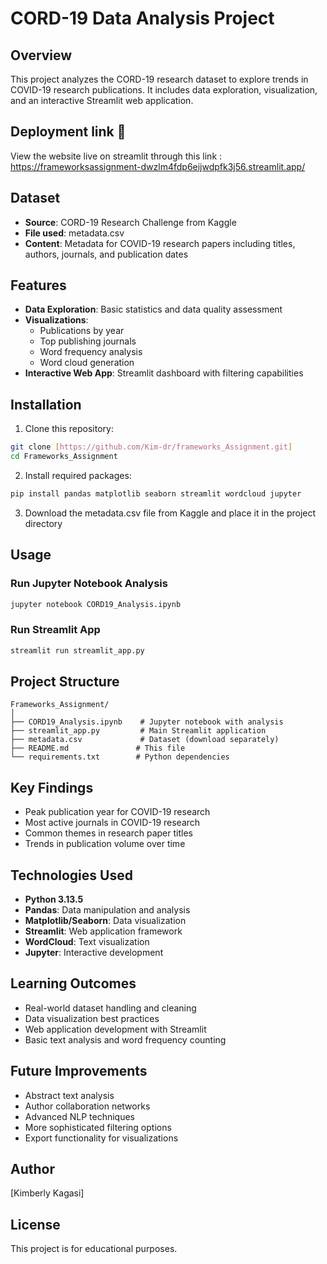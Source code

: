# CORD-19 Data Analysis Project

## Overview
This project analyzes the CORD-19 research dataset to explore trends in COVID-19 research publications. It includes data exploration, visualization, and an interactive Streamlit web application.

## Deployment link 🔗
View the website live on streamlit through this link : https://frameworksassignment-dwzlm4fdp6eijwdpfk3j56.streamlit.app/
## Dataset
- **Source**: CORD-19 Research Challenge from Kaggle
- **File used**: metadata.csv
- **Content**: Metadata for COVID-19 research papers including titles, authors, journals, and publication dates

## Features
- **Data Exploration**: Basic statistics and data quality assessment
- **Visualizations**: 
  - Publications by year
  - Top publishing journals
  - Word frequency analysis
  - Word cloud generation
- **Interactive Web App**: Streamlit dashboard with filtering capabilities

## Installation

1. Clone this repository:
```bash
git clone [https://github.com/Kim-dr/frameworks_Assignment.git]
cd Frameworks_Assignment
```

2. Install required packages:
```bash
pip install pandas matplotlib seaborn streamlit wordcloud jupyter
```

3. Download the metadata.csv file from Kaggle and place it in the project directory

## Usage

### Run Jupyter Notebook Analysis
```bash
jupyter notebook CORD19_Analysis.ipynb
```

### Run Streamlit App
```bash
streamlit run streamlit_app.py
```

## Project Structure
```
Frameworks_Assignment/
│
├── CORD19_Analysis.ipynb    # Jupyter notebook with analysis
├── streamlit_app.py         # Main Streamlit application
├── metadata.csv             # Dataset (download separately)
├── README.md               # This file
└── requirements.txt        # Python dependencies
```

## Key Findings
- Peak publication year for COVID-19 research
- Most active journals in COVID-19 research
- Common themes in research paper titles
- Trends in publication volume over time

## Technologies Used
- **Python 3.13.5**
- **Pandas**: Data manipulation and analysis
- **Matplotlib/Seaborn**: Data visualization
- **Streamlit**: Web application framework
- **WordCloud**: Text visualization
- **Jupyter**: Interactive development

## Learning Outcomes
- Real-world dataset handling and cleaning
- Data visualization best practices
- Web application development with Streamlit
- Basic text analysis and word frequency counting

## Future Improvements
- Abstract text analysis
- Author collaboration networks
- Advanced NLP techniques
- More sophisticated filtering options
- Export functionality for visualizations

## Author
[Kimberly Kagasi]

## License

This project is for educational purposes.

